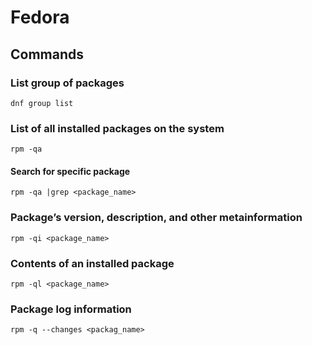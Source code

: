 # Fedora

## Commands

### List group of packages
```dnf group list```

### List of all installed packages on the system
```rpm -qa```
#### Search for specific package
```rpm -qa |grep <package_name>```

### Package’s version, description, and other metainformation
```rpm -qi <package_name>```

### Contents of an installed package
```rpm -ql <package_name>```

### Package log information
```rpm -q --changes <packag_name>```
